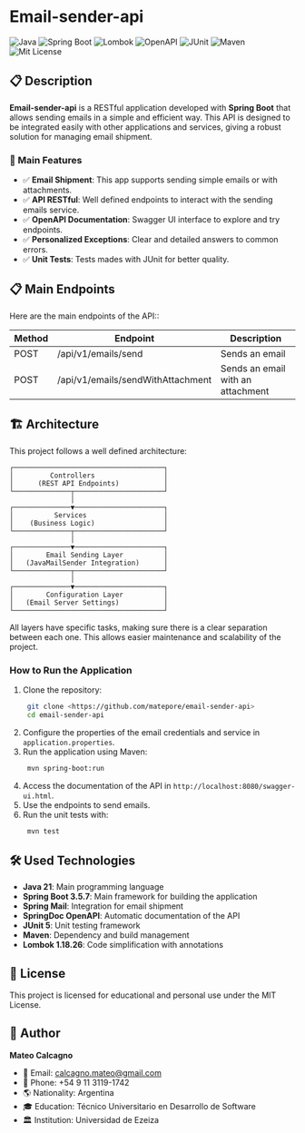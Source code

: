 # Email-sender-api

![Java](https://img.shields.io/badge/Java-21-orange?style=flat-square&logo=java)
![Spring Boot](https://img.shields.io/badge/Spring%20Boot-3.5.7-brightgreen?style=flat-square&logo=spring-boot)
![Lombok](https://img.shields.io/badge/Lombok-1.18.26-red?style=flat-square&logo=lombok)
![OpenAPI](https://img.shields.io/badge/OpenAPI-3.0.0-blue?style=flat-square&logo=openapi-initiative)
![JUnit](https://img.shields.io/badge/JUnit-5-purple?style=flat-square&logo=junit5)
![Maven](https://img.shields.io/badge/Maven-3.x-red?style=flat-square&logo=apache-maven)
![Mit License](https://img.shields.io/badge/License-MIT-yellow?style=flat-square)

## 📋 Description

**Email-sender-api** is a RESTful application developed with **Spring Boot** that allows sending emails in a simple and efficient way. This API is designed to be integrated easily with other applications and services, giving a robust solution for managing email shipment.


### 🎯 Main Features

- ✅ **Email Shipment**: This app supports sending simple emails or with attachments.
- ✅ **API RESTful**: Well defined endpoints to interact with the sending emails service.
- ✅ **OpenAPI Documentation**: Swagger UI interface to explore and try endpoints.
- ✅ **Personalized Exceptions**: Clear and detailed answers to common errors.
- ✅ **Unit Tests**: Tests mades with JUnit for better quality.

## 📋 Main Endpoints

Here are the main endpoints of the API::

| Method | Endpoint               | Description                       |
|--------|------------------------|-----------------------------------|
| POST   | /api/v1/emails/send    | Sends an email                    |
| POST   | /api/v1/emails/sendWithAttachment | Sends an email with an attachment |

## 🏗️ Architecture

This project follows a well defined architecture:

```
┌─────────────────────────────────────┐
│         Controllers                 │
│      (REST API Endpoints)           │
└──────────────┬──────────────────────┘
               │
┌──────────────▼──────────────────────┐
│          Services                   │
│    (Business Logic)                 │
└──────────────┬──────────────────────┘
               │
┌──────────────▼──────────────────────┐
│        Email Sending Layer          │
│   (JavaMailSender Integration)      │
└──────────────┬──────────────────────┘
               │
┌──────────────▼──────────────────────┐
│        Configuration Layer          │
│   (Email Server Settings)           │
└─────────────────────────────────────┘
```
All layers have specific tasks, making sure there is a clear separation between each one. This allows easier maintenance and scalability of the project.

### How to Run the Application
1. Clone the repository:
   ```bash
    git clone <https://github.com/matepore/email-sender-api>
    cd email-sender-api
    ```
2. Configure the properties of the email credentials and service in `application.properties`.
3. Run the application using Maven:
   ```bash
    mvn spring-boot:run
    ```
4. Access the documentation of the API in `http://localhost:8080/swagger-ui.html`.
5. Use the endpoints to send emails.
6. Run the unit tests with:
   ```bash
    mvn test
    ```
   
## 🛠️ Used Technologies
- **Java 21**: Main programming language
- **Spring Boot 3.5.7**: Main framework for building the application
- **Spring Mail**: Integration for email shipment
- **SpringDoc OpenAPI**: Automatic documentation of the API
- **JUnit 5**: Unit testing framework
- **Maven**: Dependency and build management
- **Lombok 1.18.26**: Code simplification with annotations

## 📝 License

This project is licensed for educational and personal use under the MIT License.

## 👥 Author
**Mateo Calcagno**
- 📧 Email: calcagno.mateo@gmail.com
- 📱 Phone: +54 9 11 3119-1742
- 🌎 Nationality: Argentina
- 🎓 Education: Técnico Universitario en Desarrollo de Software
- 🏛️ Institution: Universidad de Ezeiza